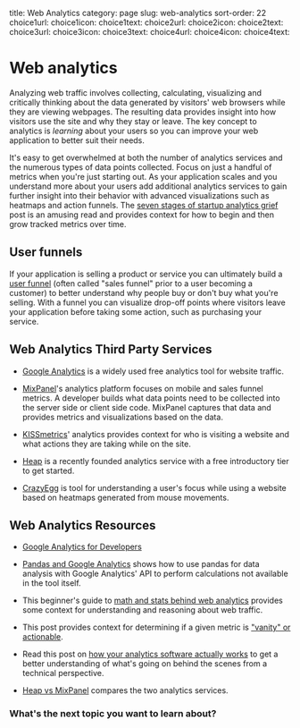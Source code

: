 title: Web Analytics
category: page
slug: web-analytics
sort-order: 22
choice1url: 
choice1icon: 
choice1text: 
choice2url: 
choice2icon: 
choice2text: 
choice3url: 
choice3icon: 
choice3text: 
choice4url:
choice4icon:
choice4text:


# Web analytics
Analyzing web traffic involves collecting, calculating, visualizing
and critically thinking about the data generated by visitors' web browsers 
while they are viewing webpages. The resulting data provides insight into 
how visitors use the site and why they stay or leave. The key concept to
analytics is *learning* about your users so you can improve your web 
application to better suit their needs. 

It's easy to get overwhelmed at both the number of analytics services and
the numerous types of data points collected. Focus on just a handful of
metrics when you're just starting out. As your application scales and you 
understand more about your users add additional analytics services 
to gain further insight into their behavior with advanced visualizations such
as heatmaps and action funnels. The
[seven stages of startup analytics grief](http://spenczar.com/posts/2013/Sep/07/seven-stages-analytics-grief/) 
post is an amusing read and provides context for how to begin and then grow 
tracked metrics over time.

## User funnels
If your application is
selling a product or service you can ultimately build a 
[user funnel](http://moz.com/blog/building-your-marketing-funnel-with-google-analytics) (often called "sales funnel" prior to a user becoming a customer)
to better understand why people buy or don't buy what you're selling. With
a funnel you can visualize drop-off points where visitors leave your 
application before taking some action, such as purchasing your service.


## Web Analytics Third Party Services
* [Google Analytics](http://www.google.com/analytics/) is a widely used
  free analytics tool for website traffic.

* [MixPanel](https://mixpanel.com/)'s analytics platform focuses on mobile
  and sales funnel metrics. A developer builds what data points need to be
  collected into the server side or client side code. MixPanel captures that
  data and provides metrics and visualizations based on the data.

* [KISSmetrics](https://www.kissmetrics.com/)' analytics provides context
  for who is visiting a website and what actions they are taking while on
  the site.

* [Heap](https://heapanalytics.com/) is a recently founded analytics service
  with a free introductory tier to get started.

* [CrazyEgg](http://www.crazyegg.com/) is tool for understanding a
  user's focus while using a website based on heatmaps generated from mouse 
  movements. 


## Web Analytics Resources
* [Google Analytics for Developers](http://blog.arkency.com/2012/12/google-analytics-for-developers/)  

* [Pandas and Google Analytics](http://blog.yhathq.com/posts/pandas-google-analytics.html)
  shows how to use pandas for data analysis with Google Analytics' API to
  perform calculations not available in the tool itself.

* This beginner's guide to 
  [math and stats behind web analytics](http://www.seotakeaways.com/beginners-guide-maths-stats-web-analytics/)
  provides some context for understanding and reasoning about web traffic. 

* This post provides context for determining if a given metric is
  ["vanity" or actionable](http://fizzle.co/sparkline/vanity-vs-actionable-metrics).

* Read this post on [how your analytics software actually works](http://www.bayesianwitch.com/blog/2013/howyouranalyticswork.html)
  to get a better understanding of what's going on behind the scenes from
  a technical perspective.

* [Heap vs MixPanel](http://substantial.com/blog/2014/04/03/heap-analytics-vs-mixpanel/)
  compares the two analytics services.


### What's the next topic you want to learn about?
